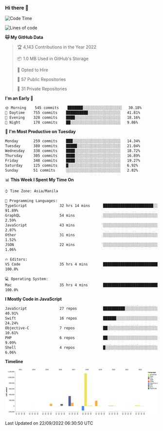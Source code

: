 ### Hi there 👋

<!--START_SECTION:waka-->
![Code Time](http://img.shields.io/badge/Code%20Time-3%2C112%20hrs%2024%20mins-blue)

![Lines of code](https://img.shields.io/badge/From%20Hello%20World%20I%27ve%20Written-2%20Million%20lines%20of%20code-blue)

**🐱 My GitHub Data** 

> 🏆 4,143 Contributions in the Year 2022
 > 
> 📦 1.0 MB Used in GitHub's Storage 
 > 
> 💼 Opted to Hire
 > 
> 📜 57 Public Repositories 
 > 
> 🔑 31 Private Repositories  
 > 
**I'm an Early 🐤** 

```text
🌞 Morning    545 commits    ███████░░░░░░░░░░░░░░░░░░   30.18% 
🌆 Daytime    755 commits    ██████████░░░░░░░░░░░░░░░   41.81% 
🌃 Evening    328 commits    ████░░░░░░░░░░░░░░░░░░░░░   18.16% 
🌙 Night      178 commits    ██░░░░░░░░░░░░░░░░░░░░░░░   9.86%

```
📅 **I'm Most Productive on Tuesday** 

```text
Monday       259 commits    ███░░░░░░░░░░░░░░░░░░░░░░   14.34% 
Tuesday      380 commits    █████░░░░░░░░░░░░░░░░░░░░   21.04% 
Wednesday    338 commits    ████░░░░░░░░░░░░░░░░░░░░░   18.72% 
Thursday     305 commits    ████░░░░░░░░░░░░░░░░░░░░░   16.89% 
Friday       348 commits    ████░░░░░░░░░░░░░░░░░░░░░   19.27% 
Saturday     125 commits    █░░░░░░░░░░░░░░░░░░░░░░░░   6.92% 
Sunday       51 commits     ░░░░░░░░░░░░░░░░░░░░░░░░░   2.82%

```


📊 **This Week I Spent My Time On** 

```text
⌚︎ Time Zone: Asia/Manila

💬 Programming Languages: 
TypeScript               32 hrs 14 mins      ███████████████████████░░   91.89% 
GraphQL                  54 mins             ░░░░░░░░░░░░░░░░░░░░░░░░░   2.59% 
JavaScript               43 mins             ░░░░░░░░░░░░░░░░░░░░░░░░░   2.07% 
Other                    31 mins             ░░░░░░░░░░░░░░░░░░░░░░░░░   1.52% 
JSON                     22 mins             ░░░░░░░░░░░░░░░░░░░░░░░░░   1.06%

🔥 Editors: 
VS Code                  35 hrs 4 mins       █████████████████████████   100.0%

💻 Operating System: 
Mac                      35 hrs 4 mins       █████████████████████████   100.0%

```

**I Mostly Code in JavaScript** 

```text
JavaScript               27 repos            ██████████░░░░░░░░░░░░░░░   40.91% 
Swift                    16 repos            ██████░░░░░░░░░░░░░░░░░░░   24.24% 
Objective-C              7 repos             ██░░░░░░░░░░░░░░░░░░░░░░░   10.61% 
PHP                      6 repos             ██░░░░░░░░░░░░░░░░░░░░░░░   9.09% 
Shell                    4 repos             █░░░░░░░░░░░░░░░░░░░░░░░░   6.06%

```


**Timeline**

![Chart not found](https://raw.githubusercontent.com/rad182/rad182/main/charts/bar_graph.png) 


 Last Updated on 22/09/2022 06:30:50 UTC
<!--END_SECTION:waka-->


<!--
**rad182/rad182** is a ✨ _special_ ✨ repository because its `README.md` (this file) appears on your GitHub profile.

Here are some ideas to get you started:

- 🔭 I’m currently working on ...
- 🌱 I’m currently learning ...
- 👯 I’m looking to collaborate on ...
- 🤔 I’m looking for help with ...
- 💬 Ask me about ...
- 📫 How to reach me: ...
- 😄 Pronouns: ...
- ⚡ Fun fact: ...
-->
